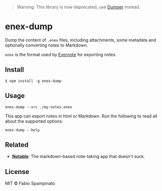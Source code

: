 > Warning: This library is now deprecated, use [Dumper](https://github.com/notable/dumper) instead.

# enex-dump

Dump the content of `.enex` files, including attachments, some metadata and optionally converting notes to Markdown.

`enex` is the format used by [Evernote](https://evernote.com) for exporting notes.

## Install

```shell
$ npm install -g enex-dump
```

## Usage

```shell
enex-dump --src ./my-notes.enex
```

This app can export notes in html or Markdown. Run the following to read all about the supported options:

```shell
enex-dump --help
```

## Related

- **[Notable](https://github.com/fabiospampinato/notable)**: The markdown-based note-taking app that doesn't suck.

## License

MIT © Fabio Spampinato
